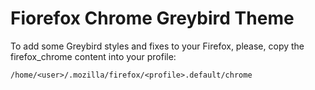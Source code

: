 # Fiorefox Chrome Greybird Theme

To add some Greybird styles and fixes to your Firefox, please, copy the firefox_chrome content into your profile:

	/home/<user>/.mozilla/firefox/<profile>.default/chrome



